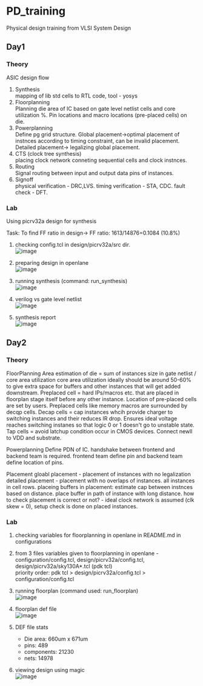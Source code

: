 # PD_training
Physical design training from VLSI System Design

## Day1
### Theory
ASIC design flow
1. Synthesis<br>mapping of lib std cells to RTL code, tool - yosys
2. Floorplanning<br>Planning die area of IC based on gate level netlist cells and core utilization %. Pin locations and macro locations (pre-placed cells) on die.
3. Powerplanning<br>Define pg grid structure. Global placement->optimal placement of instnces according to timing constraint, can be invalid placement. Detailed placement-> legalizing global placement.
4. CTS (clock tree synthesis)<br>placing clock network conneting sequential cells and clock instnces.
5. Routing<br>Signal routing between input and output data pins of instances.
6. Signoff<br>physical verification - DRC,LVS. timing verification - STA, CDC. fault check - DFT.


### Lab
Using picrv32a design for synthesis

Task: To find FF ratio in design-> FF ratio: 1613/14876=0.1084  (10.8%)
1. checking config.tcl in design/picrv32a/src dir.<br>![image](https://github.com/user-attachments/assets/81a43eda-af6f-4758-a49b-9cbbe9d7a57a)

2. preparing design in openlane<br>![image](https://github.com/user-attachments/assets/7dd53468-7c0d-4daf-8fb4-57c64de1cc5a)

3. running synthesis (command: run_synthesis)<br>![image](https://github.com/user-attachments/assets/28172628-20ea-48e2-89a5-efe6b778fe14)

4. verilog vs gate level netlist<br>![image](https://github.com/user-attachments/assets/f82e39ef-0833-42a1-95f9-03fcc2b2357e)

5. synthesis report<br>![image](https://github.com/user-attachments/assets/560886c5-0b92-469c-800e-516a98c0a34e)

## Day2
### Theory
FloorPlanning
Area estimation of die = sum of instances size in gate netlist / core area utilization
core area utilization ideally should be around 50-60% to give extra space for buffers and other instances that will get added downstream.
Preplaced cell = hard IPs/macros etc. that are placed in floorplan stage itself before any other instance. Location of pre-placed cells are set by users. Preplaced cells like memory macros are surrounded by decqp cells.
Decap cells = cap instances whcih provide charger to switching instances and their reduces IR drop. Ensures ideal voltage reaches switching instanes so that logic 0 or 1 doesn't go to unstable state.
Tap cells = avoid latchup condition occur in CMOS devices. Connect newll to VDD and substrate.

Powerplanning
Define PDN of IC. handshake between frontend and backend team is required. frontend team define pin and backend team define location of pins.

Placement
gloabl placement - placement of instances with no legalization
detailed placement - placement with no overlaps of instances. all instances in cell rows.
placeing buffers in placement: estimate cap between instnces based on distance. place buffer in path of instance with long distance. 
how to check placement is correct or not?  - ideal clock network is assumed (clk skew = 0), setup check is done on placed instances.

### Lab
1. checking variables for floorplanning in openlane in README.md in configurations
2. from 3 files variables given to floorplanning in openlane - configuration/config.tcl, design/picrv32a/config.tcl, design/picrv32a/sky130A*.tcl (pdk tcl)<br>priority order: pdk tcl > design/picrv32a/config.tcl > configuration/config.tcl
3. running floorplan (command used: run_floorplan)<br>![image](https://github.com/user-attachments/assets/cd425872-9388-401f-ba80-f5ce678f931a)

4. floorplan def file<br>![image](https://github.com/user-attachments/assets/c94192d7-9abc-4e7f-a846-84a4c423c387)

5. DEF file stats
    - Die area: 660um x 671um
    - pins: 489
    - components: 21230
    - nets: 14978
7. viewing design using magic<br>![image](https://github.com/user-attachments/assets/f6cbb7a3-de90-4e94-92ed-f248ec66904e)

  
